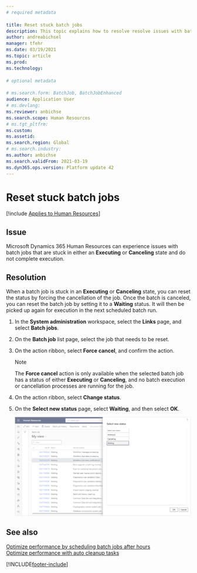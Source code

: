 ```yaml
---
# required metadata

title: Reset stuck batch jobs
description: This topic explains how to resolve resolve issues with batch jobs that are stuck.
author: andreabichsel
manager: tfehr
ms.date: 03/19/2021
ms.topic: article
ms.prod: 
ms.technology: 

# optional metadata

# ms.search.form: BatchJob, BatchJobEnhanced
audience: Application User
# ms.devlang: 
ms.reviewer: anbichse
ms.search.scope: Human Resources
# ms.tgt_pltfrm: 
ms.custom: 
ms.assetid: 
ms.search.region: Global
# ms.search.industry: 
ms.author: anbichse
ms.search.validFrom: 2021-03-19
ms.dyn365.ops.version: Platform update 42
---
```


# Reset stuck batch jobs

[!include [Applies to Human Resources](../includes/applies-to-hr.md)]

## Issue

Microsoft Dynamics 365 Human Resources can experience issues with batch jobs that are stuck in either an **Executing** or **Canceling** state and do not complete execution.

## Resolution

When a batch job is stuck in an **Executing** or **Canceling** state, you can reset the status by forcing the cancellation of the job. Once the batch is canceled, you can reset the batch job by setting it to a **Waiting** status. It will then be picked up again for execution in the next scheduled batch run.

1. In the **System administration** workspace, select the **Links** page, and select **Batch jobs**.

2. On the **Batch job** list page, select the job that needs to be reset.

3. On the action ribbon, select **Force cancel**, and confirm the action.

   > [!NOTE]
   > The **Force cancel** action is only available when the selected batch job has a status of either **Executing** or **Canceling**, and no batch execution or cancellation processes are running for the job.

4. On the action ribbon, select **Change status**.

5. On the **Select new status** page, select **Waiting**, and then select **OK**.

   ![Select a new batch job status](./media/hr-admin-reset-batch-job-status.png)

## See also

[Optimize performance by scheduling batch jobs after hours](hr-admin-troubleshooting-batch-jobs.md)<br>
[Optimize performance with auto cleanup tasks](hr-admin-troubleshooting-batch-history.md)


[!INCLUDE[footer-include](../includes/footer-banner.md)]
